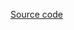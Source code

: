 <!-- INJECT:"ForceDirectedGraph" -->

[Source code](https://github.com/uber/react-vis/blob/master/examples/force-directed-graph/force-directed-graph.js)
